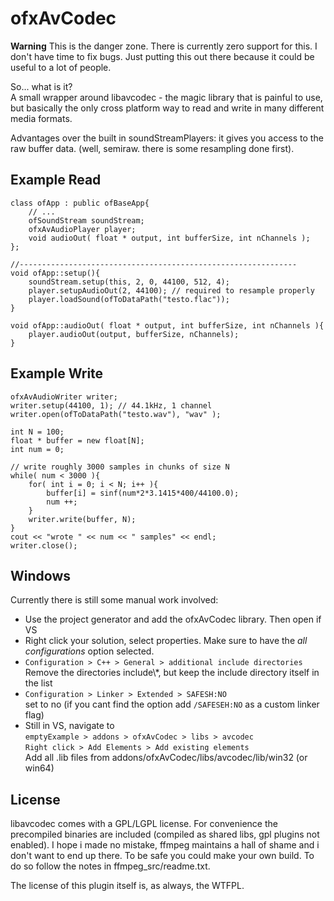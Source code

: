 ofxAvCodec
===


**Warning**  This is the danger zone. There is currently zero support for this. I don't have time to fix bugs. Just putting this out there because it could be useful to a lot of people. 

So... what is it? <br>
A small wrapper around libavcodec - the magic library that is painful to use, but basically the only cross platform way to read and write in many different media formats. 

Advantages over the built in soundStreamPlayers: it gives you access to the raw buffer data. (well, semiraw. there is some resampling done first). 


Example Read
---

	class ofApp : public ofBaseApp{
		// ...
		ofSoundStream soundStream;
		ofxAvAudioPlayer player;
		void audioOut( float * output, int bufferSize, int nChannels );
	};
	
	//--------------------------------------------------------------
	void ofApp::setup(){
		soundStream.setup(this, 2, 0, 44100, 512, 4);
		player.setupAudioOut(2, 44100); // required to resample properly
		player.loadSound(ofToDataPath("testo.flac"));
	}

	void ofApp::audioOut( float * output, int bufferSize, int nChannels ){
		player.audioOut(output, bufferSize, nChannels); 
	}


Example Write
---

	ofxAvAudioWriter writer;
	writer.setup(44100, 1); // 44.1kHz, 1 channel
	writer.open(ofToDataPath("testo.wav"), "wav" );

	int N = 100;
	float * buffer = new float[N];
	int num = 0;
	
	// write roughly 3000 samples in chunks of size N
	while( num < 3000 ){
		for( int i = 0; i < N; i++ ){
			buffer[i] = sinf(num*2*3.1415*400/44100.0);
			num ++;
		}
		writer.write(buffer, N);
	}
	cout << "wrote " << num << " samples" << endl;
	writer.close();

Windows
---

Currently there is still some manual work involved: 

* Use the project generator and add the ofxAvCodec library. Then open if VS
* Right click your solution, select properties. Make sure to have the *all configurations* option selected. 
* `Configuration > C++ > General > additional include directories`<br>
  Remove the directories include\\*, but keep the include directory itself in the list
* `Configuration > Linker > Extended > SAFESH:NO`<br>
  set to no (if you cant find the option add `/SAFESEH:NO` as a custom linker flag)
* Still in VS, navigate to <br>
  `emptyExample > addons > ofxAvCodec > libs > avcodec`<br>
  `Right click > Add Elements > Add existing elements` <br>
  Add all .lib files from addons/ofxAvCodec/libs/avcodec/lib/win32 (or win64)


License
---
libavcodec comes with a GPL/LGPL license. For convenience the precompiled binaries are included (compiled as shared libs, gpl plugins not enabled). I hope i made no mistake, ffmpeg maintains a hall of shame and i don't want to end up there. To be safe you could make your own build. To do so follow the notes in ffmpeg_src/readme.txt. 


The license of this plugin itself is, as always, the WTFPL. 